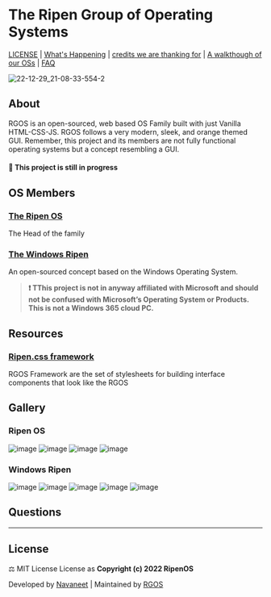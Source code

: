 # The Ripen Group of Operating Systems
 [LICENSE](LICENSE) | [What's Happening](Docs/Changelog.md) | [credits we are thanking for](Docs/Credits.md) | [A walkthough of our OSs](https://github.com/ripenos/ripenos.github.io/#Gallery) | [FAQ](https://github.com/ripenos/ripenos.github.io/#Questions)
 
 ![22-12-29_21-08-33-554-2](https://user-images.githubusercontent.com/120778877/209983105-1a1e190a-a292-4caf-8c7a-3387c6a66e5e.jpg)

## About
 RGOS is an open-sourced, web based OS Family built with just Vanilla HTML-CSS-JS. RGOS follows a very modern, sleek, and orange themed GUI. Remember, this project and its members are not fully functional operating systems but a concept resembling a GUI. 
 #### 🚧 This project is still in progress
 
## OS Members
### [The Ripen OS](https://ripenos.github.io/)
The Head of the family

### [The Windows Ripen](https://ripenos.github.io/WinRipen)
An open-sourced concept based on the Windows Operating System.
 > **❗ TThis project is not in anyway affiliated with Microsoft and should not be confused with Microsoft’s Operating System or Products. This is not a Windows 365 cloud PC.**

## Resources
### [Ripen.css framework](https://ripenos.github.io/Docs/frameworks/frameworks.html)
RGOS Framework are the set of stylesheets for building interface components that look like the RGOS

## Gallery

### Ripen OS

![image](https://user-images.githubusercontent.com/120778877/209984431-4711d46e-629e-4de9-9f3b-dc8fc88599e7.png)
![image](https://user-images.githubusercontent.com/120778877/209984501-5b7757ab-6c5d-4602-8dbd-e5a53c6288d1.png)
![image](https://user-images.githubusercontent.com/120778877/209984541-79b368cc-4e4c-4aa6-89b2-15f0a9bdf5c4.png)
![image](https://user-images.githubusercontent.com/120778877/209984576-00f545d3-7b20-4e4e-8bfa-93b1807e78f2.png)

### Windows Ripen

![image](https://user-images.githubusercontent.com/120778877/209984719-34726c1d-cb86-4dd7-ba5f-92e7f22c5c12.png)
![image](https://user-images.githubusercontent.com/120778877/209984738-fc5924b3-64b4-41b3-adcd-baafc2aebc86.png)
![image](https://user-images.githubusercontent.com/120778877/209984776-edc118e0-c1ac-425b-ae55-ab86230b2d05.png)
![image](https://user-images.githubusercontent.com/120778877/209984839-4e819a92-ab57-45c9-814c-b0efdce04930.png)
![image](https://user-images.githubusercontent.com/120778877/209984869-8502af6d-be34-4e76-8d2d-e3f75ee5dd8f.png)

## Questions

<hr>

## License
⚖️ MIT License License as **Copyright (c) 2022 RipenOS**

Developed by [Navaneet](https://github.com/navaneet239) | Maintained by [RGOS](https://github.com/ripenos)
